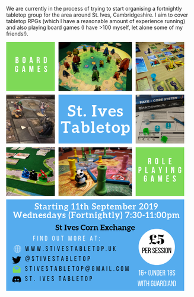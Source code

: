 We are currently in the process of trying to start organising a fortnightly tabletop group for the area around St. Ives, Cambridgeshire.  I aim to cover tabletop RPGs (which I have a reasonable amount of experience running) and also playing board games (I have >100 myself, let alone some of my friends!).

![Poster](images/Poster.png "Starting 11th September")
